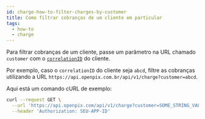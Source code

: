 ```yaml
---
id: charge-how-to-filter-charges-by-customer
title: Como filtrar cobranças de um cliente em particular
tags:
  - how-to
  - charge
---
```


Para filtrar cobranças de um cliente, passe um parâmetro na URL chamado `customer` com o [`correlationID`](../../concepts/correlation-id.md) do cliente.

Por exemplo, caso o `correlationID` do cliente seja `abcd`, filtre as cobranças utilizando a URL `https://api.openpix.com.br/api/v1/charge?customer=abcd`.

Aqui está um comando cURL de exemplo:

```bash
curl --request GET \
  --url 'https://api.openpix.com/api/v1/charge?customer=SOME_STRING_VALUE' \
  --header 'Authorization: SEU-APP-ID'
```

